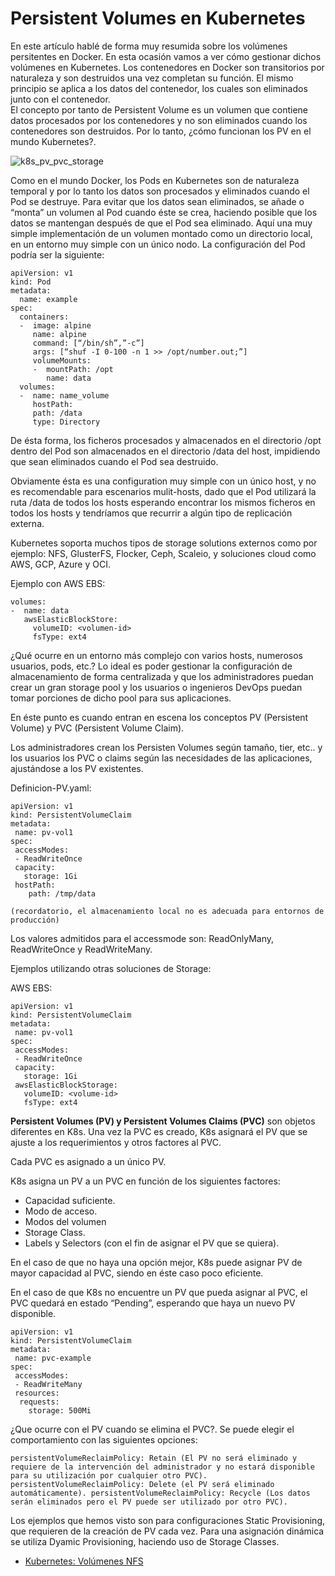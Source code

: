 # Persistent Volumes en Kubernetes

En este artículo hablé de forma muy resumida sobre los volúmenes persitentes en Docker. En esta ocasión vamos a ver cómo gestionar dichos volúmenes en Kubernetes.
Los contenedores en Docker son transitorios por naturaleza y son destruidos una vez completan su función. El mismo principio se aplica a los datos del contenedor, los cuales son eliminados junto con el contenedor.  
El concepto por tanto de Persistent Volume es un volumen que contiene datos procesados por los contenedores y no son eliminados cuando los contenedores son destruidos. Por lo tanto, ¿cómo funcionan los PV en el mundo Kubernetes?.

![k8s_pv_pvc_storage](https://user-images.githubusercontent.com/18565089/129227386-38373b9d-faca-4206-812b-3804e6bb23f4.png)


Como en el mundo Docker, los Pods en Kubernetes son de naturaleza temporal y por lo tanto los datos son procesados y eliminados cuando el Pod se destruye.
Para evitar que los datos sean eliminados, se añade o “monta” un volumen al Pod cuando éste se crea, haciendo posible que los datos se mantengan después de que el Pod sea eliminado.
Aquí una muy simple implementación de un volumen montado como un directorio local, en un entorno muy simple con un único nodo. La configuración del Pod podría ser la siguiente:

```
apiVersion: v1
kind: Pod
metadata: 
  name: example
spec: 
  containers: 
  -  image: alpine
     name: alpine
     command: [“/bin/sh”,”-c”]
     args: [“shuf -I 0-100 -n 1 >> /opt/number.out;”]
     volumeMounts:
     -	mountPath: /opt
        name: data
  volumes:
  -  name: name_volume
     hostPath:
     path: /data
     type: Directory
```
De ésta forma, los ficheros procesados y almacenados en el directorio /opt dentro del Pod son almacenados en el directorio /data del host, impidiendo que sean eliminados cuando el Pod sea destruido.

Obviamente ésta es una configuration muy simple con un único host, y no es recomendable para escenarios mulit-hosts, dado que el Pod utilizará la ruta /data de todos los hosts esperando encontrar los mismos ficheros en todos los hosts y tendríamos que recurrir a algún tipo de replicación externa. 

Kubernetes soporta muchos tipos de storage solutions externos como por ejemplo: NFS, GlusterFS, Flocker, Ceph, Scaleio, y soluciones cloud como AWS, GCP, Azure y OCI.

Ejemplo con AWS EBS:

```
volumes:
-  name: data
   awsElasticBlockStore:
     volumeID: <volumen-id>
     fsType: ext4
```

¿Qué ocurre en un entorno más complejo con varios hosts, numerosos usuarios, pods, etc.?
Lo ideal es poder gestionar la configuración de almacenamiento de forma centralizada y que los administradores puedan crear un gran storage pool y los usuarios o ingenieros DevOps puedan tomar porciones de dicho pool para sus aplicaciones.

En éste punto es cuando entran en escena los conceptos PV (Persistent Volume) y PVC (Persistent Volume Claim).

Los administradores crean los Persisten Volumes según tamaño, tier, etc.. y los usuarios los PVC o claims según las necesidades de las aplicaciones, ajustándose a los PV existentes.

Definicion-PV.yaml:

```
apiVersion: v1
kind: PersistentVolumeClaim
metadata:
 name: pv-vol1
spec:
 accessModes:
 - ReadWriteOnce
 capacity:
   storage: 1Gi
 hostPath:
    path: /tmp/data
```

```
(recordatorio, el almacenamiento local no es adecuada para entornos de producción)
```

Los valores admitidos para el accessmode son: ReadOnlyMany, ReadWriteOnce y ReadWriteMany.

Ejemplos utilizando otras soluciones de Storage:

AWS EBS:

```
apiVersion: v1
kind: PersistentVolumeClaim
metadata:
 name: pv-vol1
spec:
 accessModes:
 - ReadWriteOnce
 capacity:
   storage: 1Gi
 awsElasticBlockStorage:
   volumeID: <volume-id>
   fsType: ext4
```

**Persistent Volumes (PV) y Persistent Volumes Claims (PVC)** son objetos diferentes en K8s. Una vez la PVC es creado, K8s asignará el PV que se ajuste a los requerimientos y otros factores al PVC.

Cada PVC es asignado a un único PV.

K8s asigna un PV a un PVC en función de los siguientes factores:

- Capacidad suficiente.
- Modo de acceso.
- Modos del volumen
- Storage Class.
- Labels y Selectors (con el fin de asignar el PV que se quiera).

En el caso de que no haya una opción mejor, K8s puede asignar PV de mayor capacidad al PVC, siendo en éste caso poco eficiente.

En el caso de que K8s no encuentre un PV que pueda asignar al PVC, el PVC quedará en estado “Pending”, esperando que haya un nuevo PV disponible.

```
apiVersion: v1
kind: PersistentVolumeClaim
metadata:
 name: pvc-example
spec:
 accessModes:
 - ReadWriteMany
 resources:
  requests:
    storage: 500Mi

```

¿Que ocurre con el PV cuando se elimina el PVC?. Se puede elegir el comportamiento con las siguientes opciones:

```
persistentVolumeReclaimPolicy: Retain (El PV no será eliminado y requiere de la intervención del administrador y no estará disponible para su utilización por cualquier otro PVC).
persistentVolumeReclaimPolicy: Delete (el PV será eliminado automáticamente). persistentVolumeReclaimPolicy: Recycle (Los datos serán eliminados pero el PV puede ser utilizado por otro PVC). 

```

Los ejemplos que hemos visto son para configuraciones Static Provisioning, que requieren de la creación de PV cada vez. Para una asignación dinámica se utiliza Dyamic Provisioning, haciendo uso de Storage Classes.


* [Kubernetes: Volúmenes NFS](kubernetes_volumenes_nfs.md)
